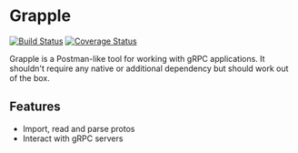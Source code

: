# Grapple

[![Build Status](https://travis-ci.com/klummy/grapple.svg?branch=master)](https://travis-ci.com/klummy/grapple)
[![Coverage Status](https://coveralls.io/repos/klummy/grapple/badge.svg?branch=master)](https://coveralls.io/r/klummy/grapple?branch=master)

Grapple is a Postman-like tool for working with gRPC applications. It shouldn't require any native or additional dependency but should work out of the box.

## Features
- Import, read and parse protos
- Interact with gRPC servers